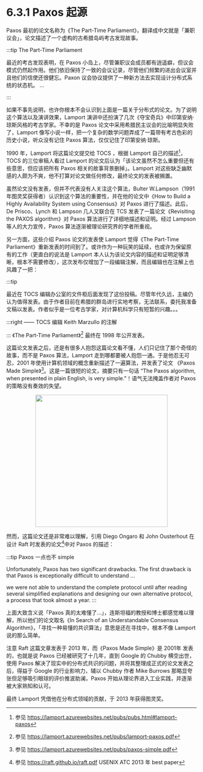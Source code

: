 # 6.3.1 Paxos 起源

Paxos 最初的论文名称为《The Part-Time Parliament》，翻译成中文就是「兼职议会」，论文描述了一个虚构的古希腊岛屿考古发现故事。

:::tip The Part-Time Parliament

最近的考古发现表明，在 Paxos 小岛上，尽管兼职议会成员都有逍遥癖，但议会模式仍然起作用。他们依旧保持了一致的会议记录，尽管他们频繁的进出会议室并且他们的信使还很健忘。Paxon 议会协议提供了一种新方法去实现设计分布式系统的状态机。
...

:::

如果不事先说明，也许你根本不会认识到上面是一篇关于分布式的论文。为了说明这个算法以及演讲效果，Lamport 演讲中还扮演了几次《夺宝奇兵》中印第安纳·琼斯风格的考古学家。不幸的是 Paxos 论文中采用希腊民主议会的比喻明显失败了，Lamport 像写小说一样，把一个复杂的数学问题弄成了一篇带有考古色彩的历史小说，听众没有记住 Paxos 算法，仅仅记住了印第安纳·琼斯。

1990 年，Lamport 将这篇论文提交给 TOCS ，根据 Lamport 自己的描述[^2]，TOCS 的三位审稿人看过 Lamport 的论文后认为「该论文虽然不怎么重要但还有些意思，但应该把所有 Paxos 相关的故事背景删掉」。Lamport 对这些缺乏幽默感的人颇为不爽，他不打算对论文做任何修改，最终论文的发表被搁置。

虽然论文没有发表，但并不代表没有人关注这个算法，Bulter W.Lampson（1991 年图灵奖获得者）认识到这个算法的重要性，并在他的论文中《How to Build a Highly Availability System using Consensus》对 Paxos 进行了描述。此后，De Prisco、Lynch 和 Lampson 几人又联合在 TCS 发表了一篇论文《Revisiting the PAXOS algorithm》对 Paxos 算法进行了详细地描述和证明。经过 Lampson 等人的大力宣传，Paxos 算法逐渐被理论研究界的学者所重视。

另一方面，这些介绍 Paxos 论文的发表使 Lamport 觉得《The Part-Time Parliament》重新发表的时间到了。或许作为一种玩笑的延续，也或许为保留原有的工作（更直白的说法是 Lamport 本人认为该论文内容的描述和证明足够清晰，根本不需要修改），这次发布仅增加了一段编辑注解，而且编辑也在注解上也风趣了一把：

:::tip </a>

最近在 TOCS 编辑办公室的文件柜后面发现了这份投稿。尽管年代久远，主编仍认为值得发表。由于作者目前在希腊的群岛进行实地考察，无法联系，委托我准备文稿以发表。作者似乎是一位考古学家，对计算机科学只有短暂的兴趣。。。

:::right 
—— TOCS 编辑 Keith Marzullo 的注解

:::
《The Part-Time Parliament》[^3] 最终在 1998 年公开发表。

这篇论文发表之后，还是有很多人抱怨这篇论文看不懂，人们只记住了那个奇怪的故事，而不是 Paxos 算法，Lamport 走到哪都要被人抱怨一通。于是他忍无可忍，2001 年使用计算机领域的概念重新描述了一遍算法，并发表了论文 《Paxos Made Simple》[^4]。这是一篇很短的论文，摘要只有一句话 “The Paxos algorithm, when presented in plain English, is very simple.”！语气无法掩盖作者对 Paxos 的策略没有奏效的失望。

<div  align="center">
	<img src="../assets/paxos.png" width = "350"  align=center />
</div>

然而，这篇论文还是非常难以理解，引用 Diego Ongaro 和 John Ousterhout 在设计 Raft 时发表的论文[^5]中对 Paxos 的描述：

:::tip Paxos 一点也不 simple

Unfortunately, Paxos has two significant drawbacks. The first drawback is that Paxos is exceptionally difficult to understand ...

we were not able to understand the complete protocol until after reading several simplified explanations and designing our own alternative protocol, a process that took almost a year.
:::

上面大致含义说「Paxos 真的太难懂了...」，连斯坦福的教授和博士都感觉难以理解，所以他们的论文取名《In Search of an Understandable Consensus Algorithm》，「寻找一种易懂的共识算法」意思是还在寻找中，根本不像 Lamport 说的那么简单。

注意 Raft 这篇文章发表于 2013 年，而《Paxos Made Simple》是 2001年 发表的，也就是说 Paxos 已经被研究了十几年，直到 Google 的 Chubby 横空出世，使用 Paxos 解决了现实中的分布式共识的问题，并将其整理成正式的论文发表之后，得益于 Google 的行业影响力，辅以 Chubby 作者 Mike Burrows 那略显夸张但足够吸引眼球的评价推波助澜，Paxos 开始从理论界进入工业实践，并逐渐被大家熟知和认可。

最终 Lamport 凭借他在分布式领域的贡献，于 2013 年获得图灵奖。

[^2]: 参见 https://lamport.azurewebsites.net/pubs/pubs.html#lamport-paxos
[^3]: 参见 https://lamport.azurewebsites.net/pubs/lamport-paxos.pdf
[^4]: 参见 https://lamport.azurewebsites.net/pubs/paxos-simple.pdf
[^5]: 参见 https://raft.github.io/raft.pdf USENIX ATC 2013 年 best paper
